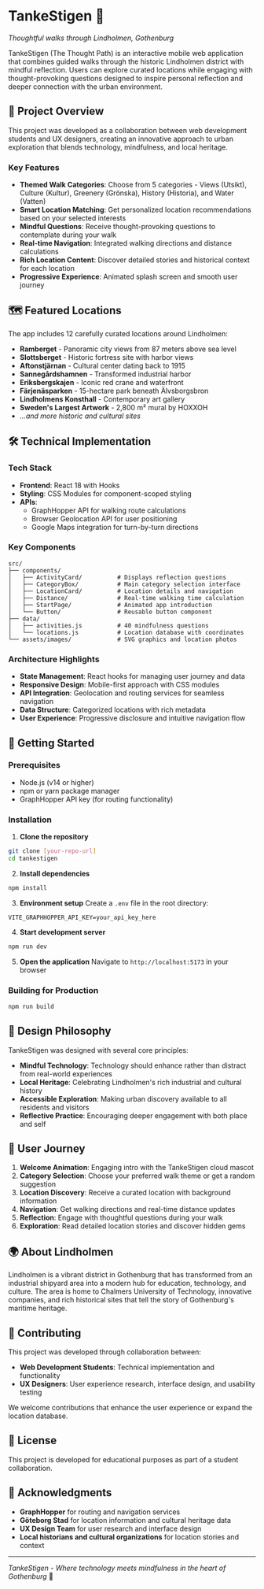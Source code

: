 # TankeStigen 🌿

*Thoughtful walks through Lindholmen, Gothenburg*

TankeStigen (The Thought Path) is an interactive mobile web application that combines guided walks through the historic Lindholmen district with mindful reflection. Users can explore curated locations while engaging with thought-provoking questions designed to inspire personal reflection and deeper connection with the urban environment.

## 🎯 Project Overview

This project was developed as a collaboration between web development students and UX designers, creating an innovative approach to urban exploration that blends technology, mindfulness, and local heritage.

### Key Features

- **Themed Walk Categories**: Choose from 5 categories - Views (Utsikt), Culture (Kultur), Greenery (Grönska), History (Historia), and Water (Vatten)
- **Smart Location Matching**: Get personalized location recommendations based on your selected interests
- **Mindful Questions**: Receive thought-provoking questions to contemplate during your walk
- **Real-time Navigation**: Integrated walking directions and distance calculations
- **Rich Location Content**: Discover detailed stories and historical context for each location
- **Progressive Experience**: Animated splash screen and smooth user journey

## 🗺️ Featured Locations

The app includes 12 carefully curated locations around Lindholmen:

- **Ramberget** - Panoramic city views from 87 meters above sea level
- **Slottsberget** - Historic fortress site with harbor views
- **Aftonstjärnan** - Cultural center dating back to 1915
- **Sannegårdshamnen** - Transformed industrial harbor
- **Eriksbergskajen** - Iconic red crane and waterfront
- **Färjenäsparken** - 15-hectare park beneath Älvsborgsbron
- **Lindholmens Konsthall** - Contemporary art gallery
- **Sweden's Largest Artwork** - 2,800 m² mural by HOXXOH
- *...and more historic and cultural sites*

## 🛠️ Technical Implementation

### Tech Stack
- **Frontend**: React 18 with Hooks
- **Styling**: CSS Modules for component-scoped styling
- **APIs**: 
  - GraphHopper API for walking route calculations
  - Browser Geolocation API for user positioning
  - Google Maps integration for turn-by-turn directions

### Key Components

```
src/
├── components/
│   ├── ActivityCard/          # Displays reflection questions
│   ├── CategoryBox/           # Main category selection interface
│   ├── LocationCard/          # Location details and navigation
│   ├── Distance/              # Real-time walking time calculation
│   ├── StartPage/             # Animated app introduction
│   └── Button/                # Reusable button component
├── data/
│   ├── activities.js          # 40 mindfulness questions
│   └── locations.js           # Location database with coordinates
└── assets/images/             # SVG graphics and location photos
```

### Architecture Highlights

- **State Management**: React hooks for managing user journey and data
- **Responsive Design**: Mobile-first approach with CSS modules
- **API Integration**: Geolocation and routing services for seamless navigation
- **Data Structure**: Categorized locations with rich metadata
- **User Experience**: Progressive disclosure and intuitive navigation flow

## 🚀 Getting Started

### Prerequisites
- Node.js (v14 or higher)
- npm or yarn package manager
- GraphHopper API key (for routing functionality)

### Installation

1. **Clone the repository**
```bash
git clone [your-repo-url]
cd tankestigen
```

2. **Install dependencies**
```bash
npm install
```

3. **Environment setup**
Create a `.env` file in the root directory:
```
VITE_GRAPHHOPPER_API_KEY=your_api_key_here
```

4. **Start development server**
```bash
npm run dev
```

5. **Open the application**
Navigate to `http://localhost:5173` in your browser

### Building for Production
```bash
npm run build
```

## 🎨 Design Philosophy

TankeStigen was designed with several core principles:

- **Mindful Technology**: Technology should enhance rather than distract from real-world experiences
- **Local Heritage**: Celebrating Lindholmen's rich industrial and cultural history
- **Accessible Exploration**: Making urban discovery available to all residents and visitors
- **Reflective Practice**: Encouraging deeper engagement with both place and self

## 📱 User Journey

1. **Welcome Animation**: Engaging intro with the TankeStigen cloud mascot
2. **Category Selection**: Choose your preferred walk theme or get a random suggestion
3. **Location Discovery**: Receive a curated location with background information
4. **Navigation**: Get walking directions and real-time distance updates
5. **Reflection**: Engage with thoughtful questions during your walk
6. **Exploration**: Read detailed location stories and discover hidden gems

## 🌍 About Lindholmen

Lindholmen is a vibrant district in Gothenburg that has transformed from an industrial shipyard area into a modern hub for education, technology, and culture. The area is home to Chalmers University of Technology, innovative companies, and rich historical sites that tell the story of Gothenburg's maritime heritage.

## 🤝 Contributing

This project was developed through collaboration between:
- **Web Development Students**: Technical implementation and functionality
- **UX Designers**: User experience research, interface design, and usability testing

We welcome contributions that enhance the user experience or expand the location database.

## 📄 License

This project is developed for educational purposes as part of a student collaboration.

## 🙏 Acknowledgments

- **GraphHopper** for routing and navigation services
- **Göteborg Stad** for location information and cultural heritage data
- **UX Design Team** for user research and interface design
- **Local historians and cultural organizations** for location stories and context

---

*TankeStigen - Where technology meets mindfulness in the heart of Gothenburg* 🌊
